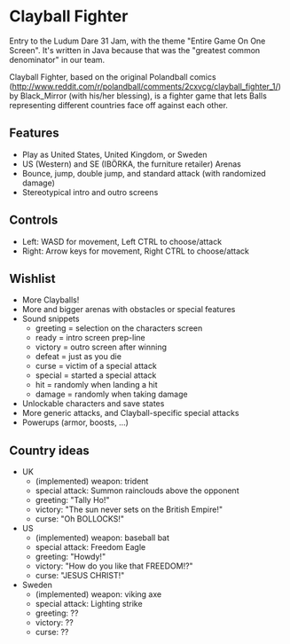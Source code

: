 Clayball Fighter
================

Entry to the Ludum Dare 31 Jam, with the theme "Entire Game On One Screen". It's written in Java because that was the "greatest common denominator" in our team.

Clayball Fighter, based on the original Polandball comics (http://www.reddit.com/r/polandball/comments/2cxvcg/clayball_fighter_1/) by Black_Mirror (with his/her blessing), is a fighter game that lets Balls representing different countries face off against each other.

## Features

- Play as United States, United Kingdom, or Sweden
- US (Western) and SE (IBÖRKA, the furniture retailer) Arenas
- Bounce, jump, double jump, and standard attack (with randomized damage)
- Stereotypical intro and outro screens

## Controls

- Left: WASD for movement, Left CTRL to choose/attack
- Right: Arrow keys for movement, Right CTRL to choose/attack

## Wishlist

- More Clayballs!
- More and bigger arenas with obstacles or special features
- Sound snippets
	- greeting = selection on the characters screen
	- ready = intro screen prep-line
	- victory = outro screen after winning
	- defeat = just as you die
	- curse = victim of a special attack
	- special = started a special attack
	- hit = randomly when landing a hit
	- damage = randomly when taking damage
- Unlockable characters and save states
- More generic attacks, and Clayball-specific special attacks
- Powerups (armor, boosts, ...)

## Country ideas

- UK
	- (implemented) weapon: trident
	- special attack: Summon rainclouds above the opponent
	- greeting: "Tally Ho!"
	- victory: "The sun never sets on the British Empire!"
	- curse: "Oh BOLLOCKS!"
- US
	- (implemented) weapon: baseball bat
	- special attack: Freedom Eagle
	- greeting: "Howdy!"
	- victory: "How do you like that FREEDOM!?"
	- curse: "JESUS CHRIST!"
- Sweden
	- (implemented) weapon: viking axe
	- special attack: Lighting strike
	- greeting: ??
	- victory: ??
	- curse: ??